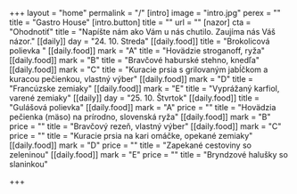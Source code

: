 +++
layout = "home"
permalink = "/"
[intro]
image = "intro.jpg"
perex = ""
title = "Gastro House"
[intro.button]
title = ""
url = ""
[nazor]
cta = "Ohodnotiť"
title = "Napíšte nám ako Vám u nás chutilo. Zaujíma nás Váš názor."
[[daily]]
day = "24. 10. Streda"
[[daily.food]]
title = "Brokolicová polievka "
[[daily.food]]
mark = "A"
title = "Hovädzie stroganoff, ryža"
[[daily.food]]
mark = "B"
title = "Bravčové haburské stehno, knedľa"
[[daily.food]]
mark = "C"
title = "Kuracie prsia s grilovaným jabĺčkom a kuracou pečienkou, vlastný výber"
[[daily.food]]
mark = "D"
title = "Francúzske zemiaky"
[[daily.food]]
mark = "E"
title = "Vyprážaný karfiol, varené zemiaky"
[[daily]]
day = "25. 10. Štvrtok"
[[daily.food]]
title = "Gulášová polievka"
[[daily.food]]
mark = "A"
price = ""
title = "Hovädzia pečienka (mäso) na prírodno, slovenská ryža"
[[daily.food]]
mark = "B"
price = ""
title = "Bravčový rezeň, vlastný výber"
[[daily.food]]
mark = "C"
price = ""
title = "Kuracie prsia na kari omáčke, opekané zemiaky"
[[daily.food]]
mark = "D"
price = ""
title = "Zapekané cestoviny so zeleninou"
[[daily.food]]
mark = "E"
price = ""
title = "Bryndzové halušky so slaninkou"

+++

